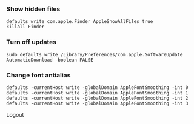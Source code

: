 
### Show hidden files

```
defaults write com.apple.Finder AppleShowAllFiles true
killall Finder
```

### Turn off updates

```
sudo defaults write /Library/Preferences/com.apple.SoftwareUpdate AutomaticDownload -boolean FALSE
```

### Change font antialias

```
defaults -currentHost write -globalDomain AppleFontSmoothing -int 0
defaults -currentHost write -globalDomain AppleFontSmoothing -int 1
defaults -currentHost write -globalDomain AppleFontSmoothing -int 2
defaults -currentHost write -globalDomain AppleFontSmoothing -int 3
```
Logout
